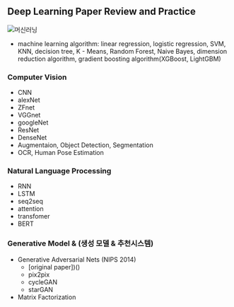 ## Deep Learning Paper Review and Practice

![머신러닝](https://user-images.githubusercontent.com/87296126/154623892-a0d879b8-2b17-4c4f-b28b-40b6c95ee650.jpg)
- machine learning algorithm: linear regression, logistic regression, SVM, KNN, decision tree, K - Means, Random Forest, Naive Bayes, dimension reduction algorithm, gradient boosting algorithm(XGBoost, LightGBM)

### Computer Vision
- CNN
- alexNet
- ZFnet
- VGGnet
- googleNet
- ResNet
- DenseNet
- Augmentaion, Object Detection, Segmentation
- OCR, Human Pose Estimation

### Natural Language Processing 
- RNN
- LSTM
- seq2seq
- attention
- transfomer
- BERT

### Generative Model &  (생성 모델 & 추천시스템)
- Generative Adversarial Nets (NIPS 2014)
  - [original paper])()
  - pix2pix
  - cycleGAN
  - starGAN
- Matrix Factorization
